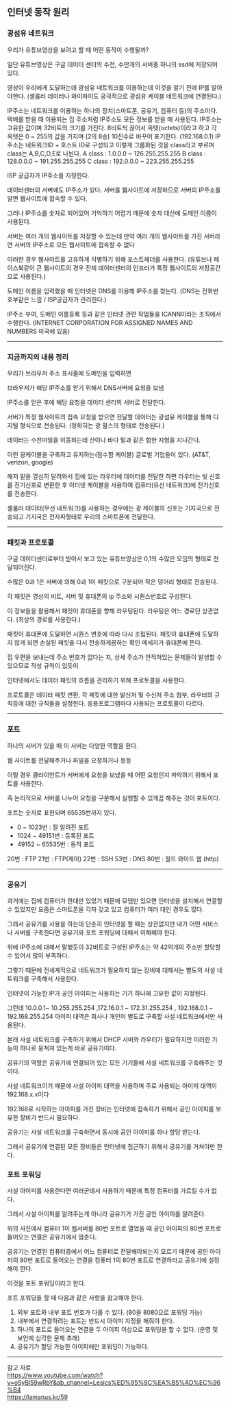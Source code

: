 
## 인터넷 동작 원리

### 광섬유 네트워크 

    
  우리가 유튜브영상을 보려고 할 때 어떤 동작이 수행될까?


  일단 유튜브영상은 구글 데이터 센터의 수천, 수만개의 서버중 하나의 ssd에 저장되어있다.


  영상이 우리에게 도달하는데 광섬유 네트워크를 이용하는데 이것을 알기 전에 IP를 알아야한다. (셀룰러 데이터나 와이파이도 궁극적으로 광섬유 케이블 네트워크에 연결된다.)


  IP주소는 네트워크를 이용하는 하나의 장치(스마트폰, 공유기, 컴퓨터 등)의 주소이다. 
  택배를 받을 때 이용되는 집 주소처럼 IP주소도 모든 정보를 받을 때 사용된다. 
  IP주소는 고유한 값이며 32비트의 크기를 가진다. 8비트씩 끊어서 옥텟(octets)이라고 하고 각 옥텟은 0 ~ 255의 값을 가지며 (2의 8승)  10진수로 바꾸어 표기한다. (192.168.0.1)
  IP주소는 네트워크ID  + 호스트 ID로 구성되고 이렇게 그룹화된 것을 class라고 부르며 
  class는 A,B,C,D,E로 나뉜다.
  A class : 1.0.0.0 ~ 126.255.255.255
  B class : 128.0.0.0 ~ 191.255.255.255
  C class : 192.0.0.0 ~ 223.255.255.255

  ISP 공급자가 IP주소를 지정한다. 


  데이터센터의 서버에도 IP주소가 있다.  서버를 웹사이트에 저장하므로 서버의 IP주소를 알면 웹사이트에 접속할 수 있다.


  그러나 IP주소를 숫자로 되어있어 기억하기 어렵기 때문에 숫자 대신에 도메인 이름이 사용된다.


  서버는 여러 개의 웹사이트를 저장할 수 있는데 만약 여러 개의 웹사이트를 가진 서버라면
  서버의 IP주소로 모든 웹사이트에 접속할 수 없다


  이러한 경우 웹사이트를 고유하게 식별하기 위해 포스트헤더를 사용한다. 
  (유튜브나 페이스북같이 큰 웹사이트의 경우 전체 데이터센터의 인프라가 특정 웹사이트의 저장공간으로 사용된다.)


  도메인 이름을 입력했을 때 인터넷은 DNS를 이용해 IP주소를 찾는다.
  (DNS는 전화번호부같은 느낌 / ISP공급자가 관리한다.)


  IP주소 부여, 도메인 이름등록 등과 같은 인터넷 관련 작업들을 ICANN이라는 조직에서 수행한다. (INTERNET CORPORATION FOR ASSIGNED NAMES AND NUMBERS 미국에 있음)  
  
---

  ### 지금까지의 내용 정리

  우리가 브라우저 주소 표시줄에 도메인을 입력하면 

  브라우저가 해당 IP주소를 얻기 위해서 DNS서버에 요청을 보냄

  IP주소를 얻은 후에 해당 요청을 데이터 센터의 서버로 전달한다.

  서버가 특정 웹사이트의 접속 요청을 받으면 전달할 데이터는 광섬유 케이블을 통해
  디지털 형식으로 전송된다. (정확히는 광 펄스의 형태로 전송된다.)

  데이터는 수천마일을 이동하는데 산이나 바다 밑과 같은 험한 지형을 지나간다.

  이런 광케이블을 구축하고 유지하는(잠수함 케이블) 글로벌 기업들이 있다. (AT&T, verizon, google)


  해저 밑을 열심히 달려와서 집에 있는 라우터에 데이터를 전달한 하면 라우터는 빛 신호를 전기신호로 변환한 후 이더넷 케이블을 사용하여 컴퓨터(유선 네트워크)에 전기신호를 전송한다. 


  셀룰러 데이터(무선 네트워크)를 사용하는 경우에는 광 케이블의 신호는 기지국으로 전송되고 기지국은 전자파형태로 우리의 스마트폰에 전달한다.
  
 ---

### 패킷과 프로토콜


  구글 데이터센터로부터 받아서 보고 있는 유튜브영상은  0,1의 수많은 모임의 형태로 전달되어진다. 


  수많은 0과 1은 서버에 의해 0과 1이 패킷으로 구분되어 작은 덩어리 형태로 전송된다.


  각 패킷은 영상의 비트, 서버 및 휴대폰의 ip 주소와 시퀀스번호로 구성된다. 


  이 정보들을 활용해서 패킷이 휴대폰을 향해 라우팅된다. 라우팅은 어느 경로던 상관없다.
  (최상의 경로를 사용한다.)

  패킷이 휴대폰에 도달하면 시퀀스 번호에 따라 다시 조립된다. 패킷이 휴대폰에 도달하지 않게 되면 손실된 패킷을 다시 전송하게끔하는 확인 메세지가 휴대폰에 뜬다. 


  집 우편을 보내는데 주소 번호가 없다는 지, 상세 주소가 안적혀있는 문제들이 발생할 수 있으므로 작성 규칙이 있듯이


  인터넷에서도 데이터 패킷의 흐름을 관리하기 위해 프로토콜을 사용한다. 


  프로토콜은 데이터 패킷 변환, 각 패킷에 대한 발신처 및 수신처 주소 첨부,  라우터의 규칙등에 대한 규칙들을 설정한다.  응용프로그램마다 사용되는 프로토콜이 다르다. 
  
--- 

### 포트


  하나의 서버가 있을 때 이 서버는 다양한 역할을 한다.


  웹 사이트를 전달해주거나 파일을 요청하거나 등등


  이럴 경우 클라이언트가 서버에게 요청을 보냈을 때 어떤 요청인지 파악하기 위해서 포트를 사용한다.


  즉 논리적으로 서버를 나누어 요청을 구분해서 실행할 수 있게끔 해주는 것이 포트이다.

  포트는 숫자로 표현되며 65535번까지 있다.


  - 0 ~ 1023번 : 잘 알려진 포트
  - 1024 ~ 49151번 : 등록된 포트
  - 49152 ~ 65535번 : 동적 포트


  20번 : FTP
  21번  : FTP(제어)
  22번 : SSH
  53번 : DNS
  80번 : 월드 와이드 웹 (http) 
  
--- 

### 공유기 


  과거에는 집에 컴퓨터가 한대만 있었기 때문에 모뎀만 있으면 인터넷을 설치해서 연결할 수 있었지만 요즘은 스마트폰을 각자 갖고 있고 컴퓨터가 여러 대인 경우도 많다.


  그래서 공유기를 사용을 하는데 단순히 인터넷을 할 때는 상관없지만 내가 어떤 서비스나 서버를 구축한다면 공유기와 포트 포워딩에 대해서 이해해야 한다.


  위에 IP주소에 대해서 말했듯이 32비트로 구성된 IP주소는 약 42억개의 주소만 할당할 수 있어서 많이 부족하다.


  그렇기 때문에 전세계적으로 네트워크가 필요하지 않는 장비에 대해서는 별도의 사설 네트워크를 구축해서 사용한다.


  인터넷이 가능한 IP가 공인 아이피는 사용하는 기기 하나에 고유한 값이 지정된다.


  그런데 10.0.0.1~ 10.255.255.254 ,172.16.0.1 ~ 172.31.255.254 , 192.168.0.1 ~ 192.168.255.254
  아이피 대역은 회사나 개인이 별도로 구축할 사설 네트워크에서만 사용된다.


  본래 사설 네트워크를 구축하기 위해서 DHCP 서버와 라우터가 필요하지만 이러한 기능이 하나로 뭉쳐져 있는게 바로 공유기이다.


  공유기의 역할은 공유기에 연결되어 있는 모든 기기들에 사설 네트워크를 구축해주는 것이다. 


  사설 네트워크이기 때문에 사설 아이피 대역을 사용하며 주로 사용되는 아이피 대역이 192.168.x.x이다


  192.168로 시작하는 아이피를 가진 장비는 인터넷에 접속하기 위해서 공인 아이피를 보유한 장비가 반드시 필요하다.


  공유기는 사설 네트워크를 구축하면서 동시에 공인 아이피를 하나 할당 받는다.


  그래서 공유기에 연결된 모든 장비들은 인터넷에 접근하기 위해서 공유기를 거쳐야만 한다.


### 포트 포워딩


  사설 아이피를 사용한다면 여러군데서 사용하기 때문에 특정 컴퓨터를 가르킬 수가 없다.


  그래서 사설 아이피를 알려주는게 아니라 공유기가 가진 공인 아이피를 알려준다.


  위의 사진에서 컴퓨터 1이 웹서버를 80번 포트로 열었을 때 공인 아이피의 80번 포트로 들어오는 연결은 공유기에서 멈춘다.


  공유기는 연결된 컴퓨터중에서 어느 컴퓨터로 전달해야되는지 모르기 때문에 공인 아이피의 80번 포트로 들어오는 연결을 컴퓨터 1의 80번 포트로 연결하라고 공유기에 설정해야 한다.


  이것을 포트 포워딩이라고 한다.

  포트 포워딩을 할 때 다음과 같은 사항을 참고해야 한다.

  1. 외부 포트와 내부 포트 번호가 다를 수 있다.  (80을 8080으로 포워딩 가능)
  2. 내부에서 연결하려는 포트는 반드시 아이피 지정을 해줘야 한다.
  3. 하나의 포트로 들어오는 연결을 두 아이피 이상으로 포워딩을 할 수 없다. 
      (운영 및 보안에 심각한 문제 초래)
  4. 공유기가 할당 가능한 아이피에만 포워딩이 가능하다.  
 
--- 

참고 자료  
https://www.youtube.com/watch?v=o5yBl59wRbY&ab_channel=Lesics%ED%95%9C%EA%B5%AD%EC%96%B4  
https://lamanus.kr/59
